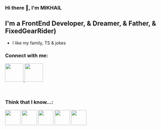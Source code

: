 ### Hi there 👋, I'm MIKHAIL

## I'm a FrontEnd Developer, & Dreamer, & Father, & FixedGearRider)

- I like my family, TS & jokes

### Connect with me:

<p>
<a href="https://www.linkedin.com/in/mikhail-yachnik-91277922b/" target="_blank">
<img width="60px" src="https://cdn-icons.flaticon.com/png/512/2504/premium/2504923.png?token=exp=1644765402~hmac=fed917833f3ff19ae03190855976e266"/>
</a>
<a href="https://t.me/krblnj" target="_blank">
<img width="60px" src="https://cdn-icons.flaticon.com/png/512/2504/premium/2504941.png?token=exp=1644765138~hmac=547b2f2a14e0d6ab40594fb59dfdab68"/>
</a>
</p>
<br/>

### Think that I know...:

<p>
<img width="50px" src="https://cdn-icons.flaticon.com/png/512/2060/premium/2060819.png?token=exp=1644480558~hmac=1adde66ebf58aabbc296875370bd91c5"/>
<img width="50px" src="https://cdn.icon-icons.com/icons2/2415/PNG/512/redux_original_logo_icon_146365.png"/>
<img width="50px" src="https://cdn-icons-png.flaticon.com/512/919/919828.png"/>
<img width="50px" src="https://cdn-icons-png.flaticon.com/512/919/919832.png"/>
<img width="50px" src="https://cdn-icons-png.flaticon.com/512/733/733553.png"/>

</p>
<!--
**YACHNIKMIKHAIL/YACHNIKMIKHAIL** is a ✨ _special_ ✨ repository because its `README.md` (this file) appears on your GitHub profile.

Here are s
- 🔭 I’m currently working on ...
- 🌱 I’m currently learning ...
- 👯 I’m looking to collaborate on ...
- 🤔 I’m looking for help with ...
- 💬 Ask me about ...
- 📫 How to reach me: ...
- 😄 Pronouns: ...
- ⚡ Fun fact: ...
-->
